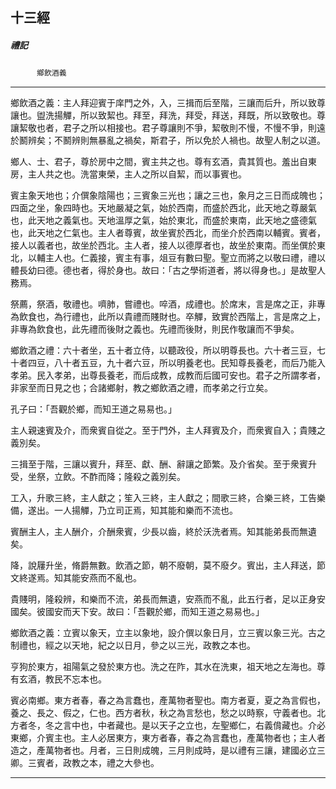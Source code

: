 

## 十三經

##### 禮記
　　　`鄉飲酒義`

* * *

鄉飲酒之義：主人拜迎賓于庠門之外，入，三揖而后至階，三讓而后升，所以致尊讓也。盥洗揚觶，所以致絜也。拜至，拜洗，拜受，拜送，拜既，所以致敬也。尊讓絜敬也者，君子之所以相接也。君子尊讓則不爭，絜敬則不慢，不慢不爭，則遠於鬭辨矣；不鬭辨則無暴亂之禍矣，斯君子，所以免於人禍也。故聖人制之以道。

鄉人、士、君子，尊於房中之間，賓主共之也。尊有玄酒，貴其質也。羞出自東房，主人共之也。洗當東榮，主人之所以自絜，而以事賓也。

賓主象天地也；介僎象陰陽也；三賓象三光也；讓之三也，象月之三日而成魄也；四面之坐，象四時也。天地嚴凝之氣，始於西南，而盛於西北，此天地之尊嚴氣也，此天地之義氣也。天地溫厚之氣，始於東北，而盛於東南，此天地之盛德氣也，此天地之仁氣也。主人者尊賓，故坐賓於西北，而坐介於西南以輔賓。賓者，接人以義者也，故坐於西北。主人者，接人以德厚者也，故坐於東南。而坐僎於東北，以輔主人也。仁義接，賓主有事，俎豆有數曰聖。聖立而將之以敬曰禮，禮以體長幼曰德。德也者，得於身也。故曰：「古之學術道者，將以得身也。」是故聖人務焉。

祭薦，祭酒，敬禮也。嚌肺，嘗禮也。啐酒，成禮也。於席末，言是席之正，非專為飲食也，為行禮也，此所以貴禮而賤財也。卒觶，致實於西階上，言是席之上，非專為飲食也，此先禮而後財之義也。先禮而後財，則民作敬讓而不爭矣。

鄉飲酒之禮：六十者坐，五十者立侍，以聽政役，所以明尊長也。六十者三豆，七十者四豆，八十者五豆，九十者六豆，所以明養老也。民知尊長養老，而后乃能入孝弟。民入孝弟，出尊長養老，而后成教，成教而后國可安也。君子之所謂孝者，非家至而日見之也；合諸鄉射，教之鄉飲酒之禮，而孝弟之行立矣。

孔子曰：「吾觀於鄉，而知王道之易易也。」

主人親速賓及介，而衆賓自從之。至于門外，主人拜賓及介，而衆賓自入；貴賤之義別矣。

三揖至于階，三讓以賓升，拜至、獻、酬、辭讓之節繁。及介省矣。至于衆賓升受，坐祭，立飲。不酢而降；隆殺之義別矣。

工入，升歌三終，主人獻之；笙入三終，主人獻之；間歌三終，合樂三終，工告樂備，遂出。一人揚觶，乃立司正焉，知其能和樂而不流也。

賓酬主人，主人酬介，介酬衆賓，少長以齒，終於沃洗者焉。知其能弟長而無遺矣。

降，說屨升坐，脩爵無數。飲酒之節，朝不廢朝，莫不廢夕。賓出，主人拜送，節文終遂焉。知其能安燕而不亂也。

貴賤明，隆殺辨，和樂而不流，弟長而無遺，安燕而不亂，此五行者，足以正身安國矣。彼國安而天下安。故曰：「吾觀於鄉，而知王道之易易也。」

鄉飲酒之義：立賓以象天，立主以象地，設介僎以象日月，立三賓以象三光。古之制禮也，經之以天地，紀之以日月，參之以三光，政教之本也。

亨狗於東方，祖陽氣之發於東方也。洗之在阼，其水在洗東，祖天地之左海也。尊有玄酒，教民不忘本也。

賓必南鄉。東方者春，春之為言蠢也，產萬物者聖也。南方者夏，夏之為言假也，養之、長之、假之，仁也。西方者秋，秋之為言愁也，愁之以時察，守義者也。北方者冬，冬之言中也，中者藏也。是以天子之立也，左聖鄉仁，右義偝藏也。介必東鄉，介賓主也。主人必居東方，東方者春，春之為言蠢也，產萬物者也；主人者造之，產萬物者也。月者，三日則成魄，三月則成時，是以禮有三讓，建國必立三卿。三賓者，政教之本，禮之大參也。

* * *

